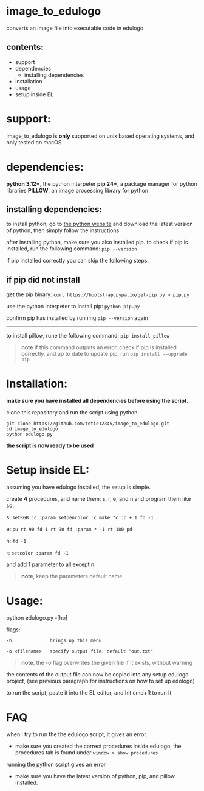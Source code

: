 # image_to_edulogo
converts an image file into executable code in edulogo

contents:
-
- support
- dependencies
    - installing dependencies
- installation
- usage
- setup inside EL

# support:
image_to_edulogo is **only** supported on unix based operating systems, and only tested on macOS

# dependencies:
**python 3.12+**, the python interpeter
**pip 24+**, a package manager for python libraries
**PILLOW**, an image processing library for python

## installing dependencies:
to install python, go to [the python website](https://www.python.org) and download the latest version of python, then simply follow the instructions

after installing python, make sure you also installed pip. to check if pip is installed, run the following command:
`pip --version`

if pip installed correctly you can skip the following steps.

if pip did not install
-
get the pip binary:
``curl https://bootstrap.pypa.io/get-pip.py > pip.py``

use the python interpeter to install pip:
``python pip.py``

confirm pip has installed by running `pip --version` again

---

to install pillow, rune the following command:
`pip install pillow`

> **note** if this command outputs an error, check if pip is installed correctly, and up to date
> to update pip, run `pip install --upgrade pip`

# Installation:
**make sure you have installed all dependencies before using the script.**

clone this repository and run the script using python:
```
git clone https://github.com/tetie12345/image_to_edulogo.git
cd image_to_edulogo
python edulogo.py
```

**the script is now ready to be used**

# Setup inside EL:
assuming you have edulogo installed, the setup is simple.

create **4** procedures, and name them: s, r, e, and n
and program them like so:

s:
``
setRGB :c :param
setpencolor :c
make "c :c + 1
fd -1
``

e:
``
pu
rt 90
fd 1
rt 90
fd :param * -1
rt 180
pd
``

n:
``
fd -1
``

r:
``
setcolor :param
fd -1
``

and add 1 parameter to all except n.
> **note**, keep the parameters default name

# Usage:
python edulogo.py -[ho] <file>

flags:

    -h              brings up this menu

    -o <filename>   specify output file. default "out.txt"

> **note**, the -o flag overwrites the given file if it exists, without warning

the contents of the output file can now be copied into any setup edulogo project, (see previous paragraph for instructions on how to set up edologo)

to run the script, paste it into the EL editor, and hit cmd+R to run it


# FAQ
when i try to run the the edulogo script, it gives an error.
- make sure you created the correct procedures inside edulogo, the procedures tab is found under `window > show procedures`

running the python script gives an error
- make sure you have the latest version of python, pip, and pillow installed:
